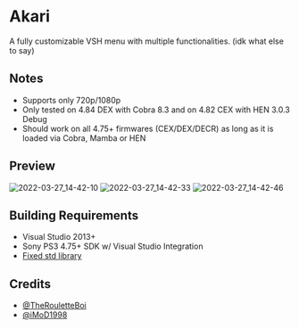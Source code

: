 # Akari
A fully customizable VSH menu with multiple functionalities.
(idk what else to say)

## Notes
- Supports only 720p/1080p
- Only tested on 4.84 DEX with Cobra 8.3 and on 4.82 CEX with HEN 3.0.3 Debug
- Should work on all 4.75+ firmwares (CEX/DEX/DECR) as long as it is loaded via Cobra, Mamba or HEN

## Preview
![2022-03-27_14-42-10](https://user-images.githubusercontent.com/85250588/160284617-befda427-14ca-463e-9e0f-4ab0ba59707f.png)
![2022-03-27_14-42-33](https://user-images.githubusercontent.com/85250588/160284706-c9435399-740a-4ab8-b6d8-cd2fc41ed2a0.png)
![2022-03-27_14-42-46](https://user-images.githubusercontent.com/85250588/160284724-191861c3-29e9-4a31-ba99-6e157dc83240.png)

## Building Requirements
- Visual Studio 2013+
- Sony PS3 4.75+ SDK w/ Visual Studio Integration
- [Fixed std library](https://github.com/skiff/libpsutil/releases "Fixed std library")

## Credits
- [@TheRouletteBoi](https://github.com/TheRouletteBoi "TheRouLetteBoi")
- [@iMoD1998](https://github.com/iMoD1998 "Adam")
